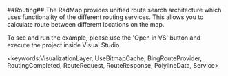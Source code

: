 ##Routing##
The RadMap provides unified route search architecture which uses functionality of the different routing services. This allows you to calculate route between different locations on the map.

To see and run the example, please use the 'Open in VS' button and execute the project inside Visual Studio.

<keywords:VisualizationLayer, UseBitmapCache, BingRouteProvider, RoutingCompleted, RouteRequest, RouteResponse, PolylineData, Service>
